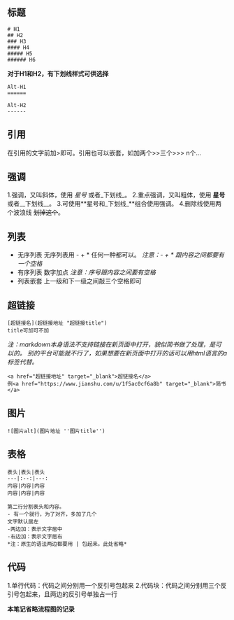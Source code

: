 ## 标题

```
# H1
## H2
### H3
#### H4
##### H5
###### H6
```
__对于H1和H2，有下划线样式可供选择__
```
Alt-H1
======

Alt-H2
------
```

## 引用

  在引用的文字前加>即可。引用也可以嵌套，如加两个>>三个>>>
n个...

## 强调

1.强调，又叫斜体，使用 *星号* 或者_下划线_。
2.重点强调，又叫粗体，使用 **星号** 或者__下划线__。
3.可使用**星号和_下划线_**组合使用强调。
4.删除线使用两个波浪线 ~~划掉这个~~。

## 列表

+ 无序列表
  无序列表用 - + * 任何一种都可以。
  *注意：- + * 跟内容之间都要有一个空格*
+ 有序列表
  数字加点
  *注意：序号跟内容之间要有空格*
+ 列表嵌套
  上一级和下一级之间敲三个空格即可
  
## 超链接

  ```
  [超链接名](超链接地址 "超链接title")
  title可加可不加
  ```
  *注：markdown本身语法不支持链接在新页面中打开，貌似简书做了处理，是可以的。
  别的平台可能就不行了，如果想要在新页面中打开的话可以用html语言的a标签代替。*

  ```
  <a href="超链接地址" target="_blank">超链接名</a>
  例<a href="https://www.jianshu.com/u/1f5ac0cf6a8b" target="_blank">简书</a>
  ```
  
## 图片

  ```
  ![图片alt](图片地址 ''图片title'')
  ```

## 表格

  ```
  表头|表头|表头
  ---|:--:|---:
  内容|内容|内容
  内容|内容|内容

  第二行分割表头和内容。
  - 有一个就行，为了对齐，多加了几个
  文字默认居左
  -两边加：表示文字居中
  -右边加：表示文字居右
  *注：原生的语法两边都要用 | 包起来。此处省略*
  ```
  
## 代码

  1.单行代码：代码之间分别用一个反引号包起来
  2.代码块：代码之间分别用三个反引号包起来，且两边的反引号单独占一行
  
__本笔记省略流程图的记录__